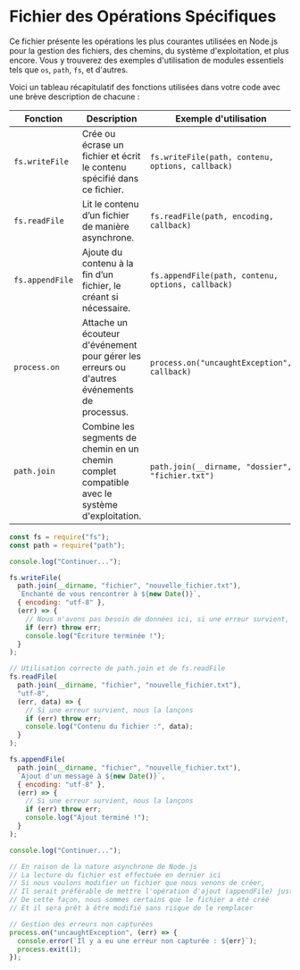 # Fichier des Opérations Spécifiques

Ce fichier présente les opérations les plus courantes utilisées en Node.js pour la gestion des fichiers, des chemins, du système d'exploitation, et plus encore. Vous y trouverez des exemples d'utilisation de modules essentiels tels que `os`, `path`, `fs`, et d'autres.

Voici un tableau récapitulatif des fonctions utilisées dans votre code avec une brève description de chacune :

| **Fonction**    | **Description**                                                                                | **Exemple d'utilisation**                         |
| --------------- | ---------------------------------------------------------------------------------------------- | ------------------------------------------------- |
| `fs.writeFile`  | Crée ou écrase un fichier et écrit le contenu spécifié dans ce fichier.                        | `fs.writeFile(path, contenu, options, callback)`  |
| `fs.readFile`   | Lit le contenu d’un fichier de manière asynchrone.                                             | `fs.readFile(path, encoding, callback)`           |
| `fs.appendFile` | Ajoute du contenu à la fin d’un fichier, le créant si nécessaire.                              | `fs.appendFile(path, contenu, options, callback)` |
| `process.on`    | Attache un écouteur d'événement pour gérer les erreurs ou d'autres événements de processus.    | `process.on("uncaughtException", callback)`       |
| `path.join`     | Combine les segments de chemin en un chemin complet compatible avec le système d'exploitation. | `path.join(__dirname, "dossier", "fichier.txt")`  |

```jsx
const fs = require("fs");
const path = require("path");

console.log("Continuer...");

fs.writeFile(
  path.join(__dirname, "fichier", "nouvelle_fichier.txt"),
  `Enchanté de vous rencontrer à ${new Date()}`,
  { encoding: "utf-8" },
  (err) => {
    // Nous n'avons pas besoin de données ici, si une erreur survient, nous la lançons
    if (err) throw err;
    console.log("Écriture terminée !");
  }
);

// Utilisation correcte de path.join et de fs.readFile
fs.readFile(
  path.join(__dirname, "fichier", "nouvelle_fichier.txt"),
  "utf-8",
  (err, data) => {
    // Si une erreur survient, nous la lançons
    if (err) throw err;
    console.log("Contenu du fichier :", data);
  }
);

fs.appendFile(
  path.join(__dirname, "fichier", "nouvelle_fichier.txt"),
  `Ajout d'un message à ${new Date()}`,
  { encoding: "utf-8" },
  (err) => {
    // Si une erreur survient, nous la lançons
    if (err) throw err;
    console.log("Ajout terminé !");
  }
);

console.log("Continuer...");

// En raison de la nature asynchrone de Node.js
// La lecture du fichier est effectuée en dernier ici
// Si nous voulons modifier un fichier que nous venons de créer,
// Il serait préférable de mettre l'opération d'ajout (appendFile) juste après writeFile
// De cette façon, nous sommes certains que le fichier a été créé
// Et il sera prêt à être modifié sans risque de le remplacer

// Gestion des erreurs non capturées
process.on("uncaughtException", (err) => {
  console.error(`Il y a eu une erreur non capturée : ${err}`);
  process.exit(1);
});
```
